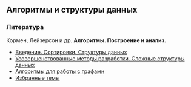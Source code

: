 ## Алгоритмы и структуры данных

### Литература

Кормен, Лейзерсон и др. **Алгоритмы. Построение и анализ.**

* [Введение. Сортировки. Структуры данных](https://drive.google.com/open?id=1X53PJD96voADrgWDZPQI9qoNck24KRzf)
* [Усовершенствованные методы разработки. Сложные структуры данных](https://drive.google.com/open?id=1kNTyYQ7ZdQ04StLrzkxiH1LVEkQOA1K3)
* [Алгоритмы для работы с графами](https://drive.google.com/open?id=1-vxn_Am2w7duSlPKJ3Beag-l-0rraUHG)
* [Избранные темы](https://drive.google.com/open?id=1JZJxLlf77sY5D7FeX5d-cRPUTe5F5grl)
